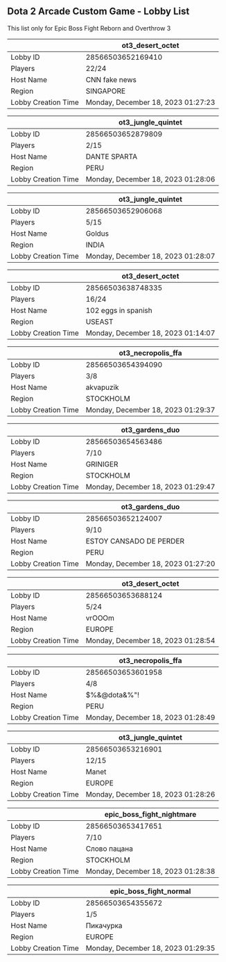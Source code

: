 ## Dota 2 Arcade Custom Game - Lobby List

This list only for Epic Boss Fight Reborn and Overthrow 3

|  | ot3_desert_octet |
| ------ | ------ |
| Lobby ID | 28566503652169410 |
| Players | 22/24 |
| Host Name | CNN fake news |
| Region | SINGAPORE |
| Lobby Creation Time | Monday, December 18, 2023 01:27:23 |


|  | ot3_jungle_quintet |
| ------ | ------ |
| Lobby ID | 28566503652879809 |
| Players | 2/15 |
| Host Name | DANTE SPARTA |
| Region | PERU |
| Lobby Creation Time | Monday, December 18, 2023 01:28:06 |


|  | ot3_jungle_quintet |
| ------ | ------ |
| Lobby ID | 28566503652906068 |
| Players | 5/15 |
| Host Name | Goldus |
| Region | INDIA |
| Lobby Creation Time | Monday, December 18, 2023 01:28:07 |


|  | ot3_desert_octet |
| ------ | ------ |
| Lobby ID | 28566503638748335 |
| Players | 16/24 |
| Host Name | 102 eggs in spanish |
| Region | USEAST |
| Lobby Creation Time | Monday, December 18, 2023 01:14:07 |


|  | ot3_necropolis_ffa |
| ------ | ------ |
| Lobby ID | 28566503654394090 |
| Players | 3/8 |
| Host Name | akvapuzik |
| Region | STOCKHOLM |
| Lobby Creation Time | Monday, December 18, 2023 01:29:37 |


|  | ot3_gardens_duo |
| ------ | ------ |
| Lobby ID | 28566503654563486 |
| Players | 7/10 |
| Host Name | GRINIGER |
| Region | STOCKHOLM |
| Lobby Creation Time | Monday, December 18, 2023 01:29:47 |


|  | ot3_gardens_duo |
| ------ | ------ |
| Lobby ID | 28566503652124007 |
| Players | 9/10 |
| Host Name | ESTOY CANSADO DE PERDER |
| Region | PERU |
| Lobby Creation Time | Monday, December 18, 2023 01:27:20 |


|  | ot3_desert_octet |
| ------ | ------ |
| Lobby ID | 28566503653688124 |
| Players | 5/24 |
| Host Name | vrOOOm |
| Region | EUROPE |
| Lobby Creation Time | Monday, December 18, 2023 01:28:54 |


|  | ot3_necropolis_ffa |
| ------ | ------ |
| Lobby ID | 28566503653601958 |
| Players | 4/8 |
| Host Name | $%&@dota&%"! |
| Region | PERU |
| Lobby Creation Time | Monday, December 18, 2023 01:28:49 |


|  | ot3_jungle_quintet |
| ------ | ------ |
| Lobby ID | 28566503653216901 |
| Players | 12/15 |
| Host Name | Manet |
| Region | EUROPE |
| Lobby Creation Time | Monday, December 18, 2023 01:28:26 |


|  | epic_boss_fight_nightmare |
| ------ | ------ |
| Lobby ID | 28566503653417651 |
| Players | 7/10 |
| Host Name | Слово пацана |
| Region | STOCKHOLM |
| Lobby Creation Time | Monday, December 18, 2023 01:28:38 |


|  | epic_boss_fight_normal |
| ------ | ------ |
| Lobby ID | 28566503654355672 |
| Players | 1/5 |
| Host Name | Пикачурка |
| Region | EUROPE |
| Lobby Creation Time | Monday, December 18, 2023 01:29:35 |


